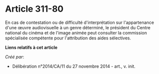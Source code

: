 # Article 311-80

En cas de contestation ou de difficulté d'interprétation sur l'appartenance d'une œuvre audiovisuelle à un genre déterminé,
le président du Centre national du cinéma et de l'image animée peut consulter la commission spécialisée compétente pour
l'attribution des aides sélectives.

**Liens relatifs à cet article**

_Créé par_:

  - Délibération n°2014/CA/11 du 27 novembre 2014 - art., v. init.
